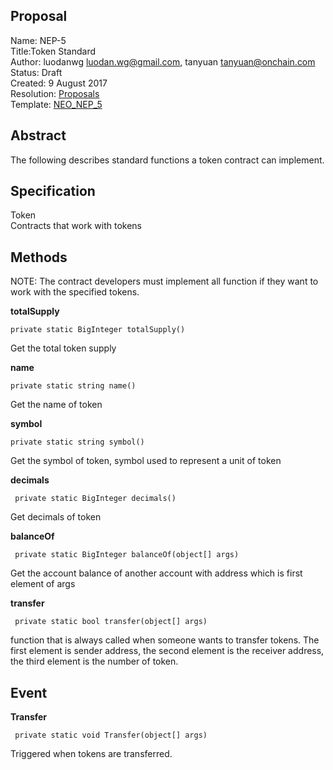 ## Proposal
Name: NEP-5<br/>
Title:Token Standard<br/>
Author: luodanwg <luodan.wg@gmail.com>, tanyuan <tanyuan@onchain.com><br/>
Status: Draft<br/>
Created: 9 August 2017<br/>
Resolution: <a href="https://github.com/neo-project/proposals/pull/1"> Proposals </a><br/>
Template:  <a href="https://github.com/tanZiWen/neo/wiki/NEO_NEP_5">NEO_NEP_5</a><br/>
<h2> Abstract </h2>
<p>The following describes standard functions a token contract can implement.</p>
<h2> Specification </h2>
Token<br/>
Contracts that work with tokens
<h2> Methods </h2>
<p>NOTE: The contract developers must implement all function if they want to work with the specified tokens. </p>
<p><strong> totalSupply </strong></p>
<pre><code>private static BigInteger totalSupply()</pre></code>
<p>Get the total token supply</p>

<p><strong> name </strong></p>
<pre><code>private static string name()</pre></code>
<p>Get the name of token</p>

<p><strong> symbol </strong></p>
<pre><code>private static string symbol()</pre></code>
<p>Get the symbol of token, symbol used to represent a unit of token</p>

<p><strong> decimals </strong></p>
<pre><code> private static BigInteger decimals()</pre></code>
<p>Get decimals of token</p>

<p><strong> balanceOf </strong></p>
<pre><code> private static BigInteger balanceOf(object[] args) </pre></code>
<p>Get the account balance of another account with address which is first element of args </p>

<p><strong> transfer </strong></p>
<pre><code> private static bool transfer(object[] args) </pre></code>
<p>function that is always called when someone wants to transfer tokens. The first element is sender address, the second element is the receiver address, the third element is the number of token. </p>

<h2> Event </h2>
<p><strong> Transfer </strong></p>
<pre><code> private static void Transfer(object[] args)</pre></code>
<p>Triggered when tokens are transferred.</p>